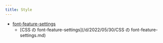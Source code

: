 ```yaml
---
title: Style
---
```



- [font-feature-settings](//n/PGM/CSS/Style/font-feature-settings/index.md)
    - [CSS の font-feature-settings](/d/2022/05/30/CSS の font-feature-settings.md)




